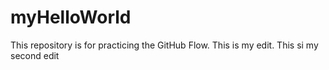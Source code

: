 # myHelloWorld
This repository is for practicing the GitHub Flow. This is my edit. This si my second edit
